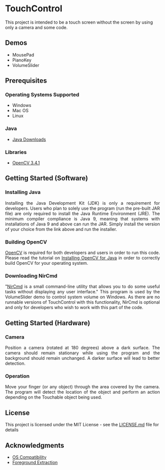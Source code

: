 # TouchControl
This project is intended to be a touch screen without the screen by using only a camera and some code.

## Demos
* MousePad
* PianoKey
* VolumeSlider

## Prerequisites

### Operating Systems Supported
* Windows
* Mac OS
* Linux

### Java
* [Java Downloads](http://www.oracle.com/technetwork/java/javase/downloads/index.html)

### Libraries
* [OpenCV 3.4.1](https://opencv.org/releases.html)

## Getting Started (Software)

### Installing Java
<p align="justify">
Installing the Java Development Kit (JDK) is only a requirement for developers. Users who plan to solely use the program (run the pre-built JAR file) are only required to install the Java Runtime Environment (JRE). The minimum compiler compliance is Java 9, meaning that systems with installations of Java 9 and above can run the JAR. Simply install the version of your choice from the link above and run the installer.
</p>

### Building OpenCV
<p align="justify">
<a href="https://opencv.org/">OpenCV</a> is required for both developers and users in order to run this code. Please read the tutorial on <a href="https://github.com/opencv-java/opencv-java-tutorials/blob/master/docs/source/01-installing-opencv-for-java.rst">Installing OpenCV for Java</a> in order to correctly build OpenCV for your operating system.
</p>

### Downloading NirCmd
<p align="justify">
"<a href="http://www.nirsoft.net/utils/nircmd.html">NirCmd</a> is a small command-line utility that allows you to do some useful tasks without displaying any user interface." This program is used by the VolumeSlider demo to control system volume on Windows. As there are no runnable versions of TouchControl with this functionality, NirCmd is optional and only for developers who wish to work with this part of the code.
</p>

## Getting Started (Hardware)

### Camera
<p align="justify">
Position a camera (rotated at 180 degrees) above a dark surface. The camera should remain stationary while using the program and the background should remain unchanged. A darker surface will lead to better detection.
</p>

### Operation
<p align="justify">
Move your finger (or any object) through the area covered by the camera. The program will detect the location of the object and perform an action depending on the Touchable object being used.
</p>

## License
This project is licensed under the MIT License - see the [LICENSE.md](LICENSE.md) file for details

## Acknowledgments
* [OS Compatibility](https://stackoverflow.com/a/18780559)
* [Foreground Extraction](https://stackoverflow.com/a/27036614)
